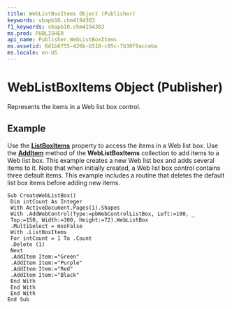 ```yaml
---
title: WebListBoxItems Object (Publisher)
keywords: vbapb10.chm4194303
f1_keywords: vbapb10.chm4194303
ms.prod: PUBLISHER
api_name: Publisher.WebListBoxItems
ms.assetid: 6d1b6755-426b-b518-c95c-7b30f9acceba
ms.locale: en-US
---
```



# WebListBoxItems Object (Publisher)

Represents the items in a Web list box control.
 


## Example

Use the  **[ListBoxItems](weblistbox.listboxitems-property-publisher.md)** property to access the items in a Web list box. Use the **[AddItem](weblistboxitems.additem-method-publisher.md)** method of the **WebListBoxItems** collection to add items to a Web list box. This example creates a new Web list box and adds several items to it. Note that when initially created, a Web list box control contains three default items. This example includes a routine that deletes the default list box items before adding new items.
 

 

```
Sub CreateWebListBox() 
 Dim intCount As Integer 
 With ActiveDocument.Pages(1).Shapes 
 With .AddWebControl(Type:=pbWebControlListBox, Left:=100, _ 
 Top:=150, Width:=300, Height:=72).WebListBox 
 .MultiSelect = msoFalse 
 With .ListBoxItems 
 For intCount = 1 To .Count 
 .Delete (1) 
 Next 
 .AddItem Item:="Green" 
 .AddItem Item:="Purple" 
 .AddItem Item:="Red" 
 .AddItem Item:="Black" 
 End With 
 End With 
 End With 
End Sub
```


